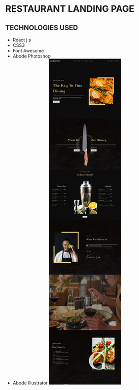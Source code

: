 # RESTAURANT LANDING PAGE

## TECHNOLOGIES USED

- React j.s
- CSS3
- Font Awesome
- Abode Photoshop
- Abode Illustrator
  ![Demo](./image.jpg)
